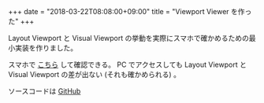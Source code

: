 +++
date = "2018-03-22T08:08:00+09:00"
title = "Viewport Viewer を作った"
+++


Layout Viewport と Visual Viewport の挙動を実際にスマホで確かめるための最小実装を作りました。

スマホで [こちら](https://koharakazuya.github.io/viewport-viewer/) して確認できる。
PC でアクセスしても Layout Viewport と Visual Viewport の差が出ない (それも確かめられる) 。

ソースコードは [GitHub](https://github.com/KoharaKazuya/viewport-viewer)
